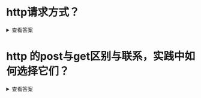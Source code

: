 # http请求方式？
<details>
<summary>查看答案</summary>
  
HTTP请求方式有下面几种
- GET 用于查询资源
- POST 用于创建资源
- PUT 用于修改资源
- DELETE 用于删除资源
- HEAD 测试服务器性能
- CONNECT SSL通信
- OPTIONS 测试服务器性能
- TRACE 测试链接
</details>

# http 的post与get区别与联系，实践中如何选择它们？
<details>
<summary>查看答案</summary>
  
- POST
> 提交参数加密 默认最大支持2M文件传输(服务器配置) 通常创建 修改 删除资源用POST请求
- GET
> 提交参数可见 最大支持参数1024K大小。支持缓存，所以平时可以来做CND加速。
</details>
